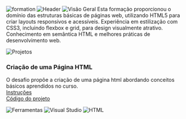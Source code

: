 ![formation](https://github.com/user-attachments/assets/a7a96900-89cf-4c7a-a8ee-6883750014e2)
![Header](https://github.com/user-attachments/assets/c57f7bb4-5d9f-4cab-bf23-28d99e4b4fc2)
![Visão Geral](https://github.com/user-attachments/assets/2fd6bc15-6a1f-4a78-8950-e72f5f104406)
Esta formação proporcionou o domínio das estruturas básicas de páginas web, utilizando HTML5 para criar layouts responsivos e acessíveis. Experiência em estilização com CSS3, incluindo flexbox e grid, para design visualmente atrativo. Conhecimento em semântica HTML e melhores práticas de desenvolvimento web. 
<br>

![Projetos](https://github.com/user-attachments/assets/4519e46a-29b4-4c3f-885d-bce37ddf08cf)
### Criação de uma Página HTML
O desafio propõe a criação de uma página html abordando conceitos básicos aprendidos no curso. 
<br>
[Instruções](https://github.com/Thamine-S/DIO-Formation-HTML-Web-Developer/blob/main/Instruções.md) <br>
[Código do projeto](https://github.com/Thamine-S/DIO-Formation-HTML-Web-Developer/blob/main/desafio.html)
<br>

![Ferramentas](https://github.com/user-attachments/assets/d9730b7f-1000-499b-8cdd-aa936d840d1b)
![Visual Studio](https://img.shields.io/badge/VSCode-0078D4?style=for-the-badge&logo=visual%20studio%20code&logoColor=white)
![HTML](https://img.shields.io/badge/HTML-E34F26?style=for-the-badge&logo=html&logoColor=white)

